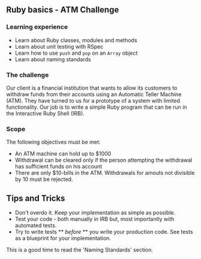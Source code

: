 ## Ruby basics - ATM Challenge

### Learning experience
- Learn about Ruby classes, modules and methods
- Learn about unit testing with RSpec
- Learn how to use `push` and `pop` on an `Array` object
- Learn about naming standards

### The challenge
Our client is a financial institution that wants to allow its customers to withdraw funds from their accounts using an Automatic Teller Machine (ATM). They have turned to us for a prototype of a system with limited functionality. Our job is to write a simple Ruby program that can be run in the Interactive Ruby Shell (IRB).

### Scope
The following objectives must be met:
- An ATM machine can hold up to $1000
- Withdrawal can be cleared only if the person attempting the withdrawal has sufficient funds on his account
- There are only $10-bills in the ATM. Withdrawals for amouts not divisible by 10 must be rejected.

## Tips and Tricks

- Don't overdo it. Keep your implementation as simple as possible.
- Test your code - both manually in IRB but, most importantly with automated tests.
- Try to write tests ** *before* ** you write your production code. See tests as a blueprint for your implementation.

This is a good time to read the 'Naming Standards' section.



